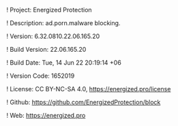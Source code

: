 ! Project: Energized Protection

! Description: ad.porn.malware blocking.

! Version: 6.32.0810.22.06.165.20

! Build Version: 22.06.165.20

! Build Date: Tue, 14 Jun 22 20:19:14 +06

! Version Code: 1652019

! License: CC BY-NC-SA 4.0, https://energized.pro/license

! Github: https://github.com/EnergizedProtection/block

! Web: https://energized.pro
